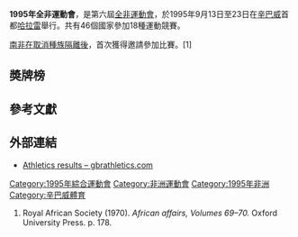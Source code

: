 **1995年全非運動會**，是第六屆[全非運動會](https://zh.wikipedia.org/wiki/全非運動會 "wikilink")，於1995年9月13日至23日在[辛巴威](../Page/辛巴威.md "wikilink")首都[哈拉雷](../Page/哈拉雷.md "wikilink")舉行。共有46個國家參加18種運動競賽。

[南非在取消](https://zh.wikipedia.org/wiki/南非 "wikilink")[種族隔離後](../Page/南非種族隔離.md "wikilink")，首次獲得邀請參加比賽。\[1\]

## 奬牌榜

## 參考文獻

## 外部連結

  - [Athletics results – gbrathletics.com](http://www.gbrathletics.com/ic/afg.htm)

[Category:1995年綜合運動會](https://zh.wikipedia.org/wiki/Category:1995年綜合運動會 "wikilink") [Category:非洲運動會](https://zh.wikipedia.org/wiki/Category:非洲運動會 "wikilink") [Category:1995年非洲](https://zh.wikipedia.org/wiki/Category:1995年非洲 "wikilink") [Category:辛巴威體育](https://zh.wikipedia.org/wiki/Category:辛巴威體育 "wikilink")

1.  Royal African Society (1970). *African affairs, Volumes 69–70.* Oxford University Press. p. 178.
